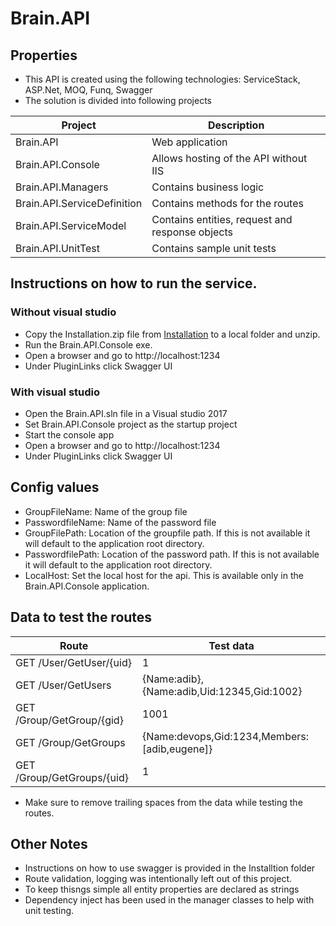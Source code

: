 # Brain.API

## Properties
* This API is created using the following technologies: ServiceStack, ASP.Net, MOQ, Funq, Swagger
* The solution is divided into following projects

|	Project|Description
-------|----------------
| Brain.API | Web application 		
| Brain.API.Console | Allows hosting of the API without IIS
| Brain.API.Managers | Contains business logic										
| Brain.API.ServiceDefinition | Contains methods for the routes
| Brain.API.ServiceModel | Contains entities, request and response objects
| Brain.API.UnitTest | Contains sample unit tests

## Instructions on how to run the service.

### Without visual studio
* Copy the Installation.zip file from [Installation](https://github.com/adibkhan/Brain.API/tree/master/Installation) to a local folder and unzip.
* Run the Brain.API.Console exe. 
* Open a browser and go to http://localhost:1234
* Under PluginLinks click Swagger UI

### With visual studio
* Open the Brain.API.sln file in a Visual studio 2017
* Set Brain.API.Console project as the startup project
* Start the console app
* Open a browser and go to http://localhost:1234
* Under PluginLinks click Swagger UI

## Config values
* GroupFileName: Name of the group file 
* PasswordfileName: Name of the password file
* GroupFilePath: Location of the groupfile path. If this is not available it will default to the application root directory.
* PasswordfilePath:  Location of the password path. If this is not available it will default to the application root directory.
* LocalHost: Set the local host for the api. This is available only in the Brain.API.Console application.

## Data to test the routes
|	Route|Test data 
-------|----------------
| GET /User/GetUser/{uid}| 1 		
| GET /User/GetUsers|{Name:adib}, {Name:adib,Uid:12345,Gid:1002}	
| GET /Group/GetGroup/{gid}	| 1001 											
| GET /Group/GetGroups|{Name:devops,Gid:1234,Members:[adib,eugene]}
| GET /Group/GetGroups/{uid}| 1											

* Make sure to remove trailing spaces from the data while testing the routes.

## Other Notes
* Instructions on how to use swagger is provided in the Installtion folder
* Route validation, logging was intentionally left out of this project.
* To keep thisngs simple all entity properties are declared as strings
* Dependency inject has been used in the manager classes to help with unit testing.

